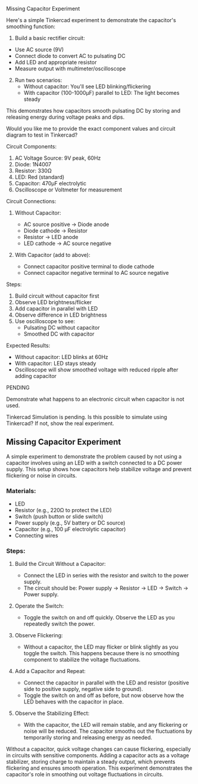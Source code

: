 Missing Capacitor Experiment

Here's a simple Tinkercad experiment to demonstrate the capacitor's smoothing function:

1. Build a basic rectifier circuit:
- Use AC source (9V)
- Connect diode to convert AC to pulsating DC
- Add LED and appropriate resistor
- Measure output with multimeter/oscilloscope

2. Run two scenarios:
   - Without capacitor: You'll see LED blinking/flickering
   - With capacitor (100-1000µF) parallel to LED: The light becomes steady

This demonstrates how capacitors smooth pulsating DC by storing and releasing energy during voltage peaks and dips.

Would you like me to provide the exact component values and circuit diagram to test in Tinkercad?



Circuit Components:

1. AC Voltage Source: 9V peak, 60Hz
2. Diode: 1N4007
3. Resistor: 330Ω
4. LED: Red (standard)
5. Capacitor: 470µF electrolytic
6. Oscilloscope or Voltmeter for measurement

Circuit Connections:

1. Without Capacitor:
   - AC source positive → Diode anode
   - Diode cathode → Resistor
   - Resistor → LED anode
   - LED cathode → AC source negative

2. With Capacitor (add to above):
   - Connect capacitor positive terminal to diode cathode
   - Connect capacitor negative terminal to AC source negative
   
Steps:

1. Build circuit without capacitor first
2. Observe LED brightness/flicker
3. Add capacitor in parallel with LED
4. Observe difference in LED brightness
5. Use oscilloscope to see:
   - Pulsating DC without capacitor
   - Smoothed DC with capacitor

Expected Results:

- Without capacitor: LED blinks at 60Hz
- With capacitor: LED stays steady
- Oscilloscope will show smoothed voltage with reduced ripple after adding capacitor


PENDING

Demonstrate what happens to an electronic circuit when capacitor is not used.

Tinkercad Simulation is pending. Is this possible to simulate using Tinkercad? If not, show the real experiment.

## Missing Capacitor Experiment

A simple experiment to demonstrate the problem caused by not using a capacitor involves using an LED with a switch connected to a DC power supply. This setup shows how capacitors help stabilize voltage and prevent flickering or noise in circuits.

### Materials:

- LED
- Resistor (e.g., 220Ω to protect the LED)
- Switch (push button or slide switch)
- Power supply (e.g., 5V battery or DC source)
- Capacitor (e.g., 100 µF electrolytic capacitor)
- Connecting wires

### Steps:

1. Build the Circuit Without a Capacitor:
   - Connect the LED in series with the resistor and switch to the power supply.
   - The circuit should be: Power supply -> Resistor -> LED -> Switch -> Power supply.

2. Operate the Switch:
   - Toggle the switch on and off quickly. Observe the LED as you repeatedly switch the power.

3. Observe Flickering:
   - Without a capacitor, the LED may flicker or blink slightly as you toggle the switch. This happens because there is no smoothing component to stabilize the voltage fluctuations.

4. Add a Capacitor and Repeat:
   - Connect the capacitor in parallel with the LED and resistor (positive side to positive supply, negative side to ground).
   - Toggle the switch on and off as before, but now observe how the LED behaves with the capacitor in place.

5. Observe the Stabilizing Effect:
   - With the capacitor, the LED will remain stable, and any flickering or noise will be reduced. The capacitor smooths out the fluctuations by temporarily storing and releasing energy as needed.

Without a capacitor, quick voltage changes can cause flickering, especially in circuits with sensitive components. Adding a capacitor acts as a voltage stabilizer, storing charge to maintain a steady output, which prevents flickering and ensures smooth operation. This experiment demonstrates the capacitor's role in smoothing out voltage fluctuations in circuits.
